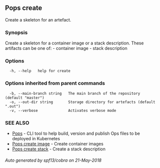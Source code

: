 ## Pops create

Create a skeleton for an artefact.

### Synopsis

Create a skeleton for a container image or a stack description.
	These artifacts can be one of:
	- container image
	- stack description

### Options

```
  -h, --help   help for create
```

### Options inherited from parent commands

```
  -b, --main-branch string   The main branch of the repository (default "master")
  -o, --out-dir string       Storage directory for artefacts (default ".out")
  -v, --verbose              Activates verbose mode
```

### SEE ALSO

* [Pops](Pops.md)	 - CLI tool to help build, version and publish Ops files to be deployed in Kubernetes
* [Pops create image](Pops_create_image.md)	 - Create container images
* [Pops create stack](Pops_create_stack.md)	 - Create a stack description

###### Auto generated by spf13/cobra on 21-May-2018
